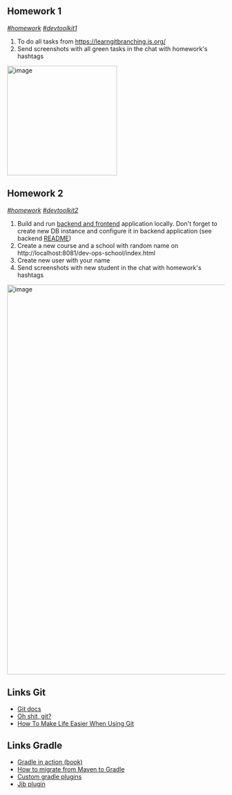 ## Homework 1
*[#homework]() [#devtoolkit1]()*
1. To do all tasks from https://learngitbranching.js.org/
2. Send screenshots with all green tasks in the chat with homework's hashtags
<img width="254" alt="image" src="https://user-images.githubusercontent.com/10992037/183635754-95427eda-f53f-473f-b518-655b5b731a7b.png">

## Homework 2
*[#homework]() [#devtoolkit2]()*
1. Build and run [backend and frontend](https://github.com/tdevopsschool/course-project) application locally. Don't forget to create new DB instance and configure it in backend application (see backend [README](https://github.com/tdevopsschool/dev-school-app#readme))
2. Create a new course and a school with random name on http://localhost:8081/dev-ops-school/index.html
3. Create new user with your name
3. Send screenshots with new student in the chat with homework's hashtags
<img width="903" alt="image" src="https://user-images.githubusercontent.com/10992037/183700632-1204d394-5f28-4f24-ab72-c95abc5f5c8d.png">


## Links Git
- [Git docs](https://git-scm.com/book/en/v2/Getting-Started-About-Version-Control)
- [Oh shit, git?](https://ohshitgit.com/)
- [How To Make Life Easier When Using Git](https://www.smashingmagazine.com/make-life-easier-when-using-git)

## Links Gradle
- [Gradle in action (book)](https://gradle.org/books/manning-publications-gradle-in-action.pdf)
- [How to migrate from Maven to Gradle](https://docs.gradle.org/current/userguide/migrating_from_maven.html)
- [Custom gradle plugins](https://docs.gradle.org/current/userguide/custom_plugins.html)
- [Jib plugin](https://github.com/GoogleContainerTools/jib/tree/master/jib-gradle-plugin)

